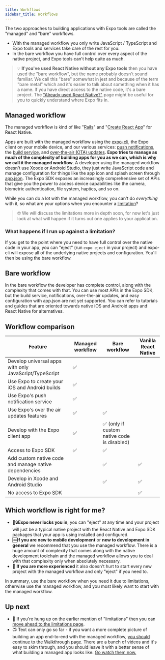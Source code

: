 ```yaml
---
title: Workflows
sidebar_title: Workflows
---
```


The two approaches to building applications with Expo tools are called the "managed" and "bare" workflows.

- With the managed workflow you only write JavaScript / TypeScript and Expo tools and services take care of the rest for you.
- In the bare workflow you have full control over every aspect of the native project, and Expo tools can't help quite as much.

> 💡 **If you've used React Native without any Expo tools** then you have used the "bare workflow", but the name probably doesn't sound familiar. We call this "bare" somewhat in jest and because of the term "bare metal" which and it's easier to talk about something when it has a name. If you have direct access to the native code, it's a bare project. The ["Already used React Native?"](../../workflow/already-used-react-native/) page might be useful for you to quickly understand where Expo fits in.

## Managed workflow

The managed workflow is kind of like "[Rails](https://rubyonrails.org/)" and "[Create React App](https://github.com/facebook/create-react-app)" for React Native.

Apps are built with the managed workflow using the [expo-cli](../../workflow/expo-cli/), the Expo client on your mobile device, and our various services: [push notifications](../../guides/push-notifications/), the [build service](../../distribution/building-standalone-apps/), and [over-the-air (OTA) updates](../../guides/configuring-ota-updates/). **Expo tries to manage as much of the complexity of building apps for you as we can, which is why we call it the managed workflow**. A developer using the managed workflow doesn't use Xcode or Android Studio, they just write JavaScript code and manage configuration for things like the app icon and splash screen through [app.json](../../workflow/configuration/). The Expo SDK exposes an increasingly comprehensive set of APIs that give you the power to access device capabilities like the camera, biometric authentication, file system, haptics, and so on.

While you can do a lot with the managed workflow, you can't do _everything_ with it, so what are your options when you encounter a [limitation](../../introduction/why-not-expo/)?

> 🤓 We will discuss the limitations more in depth soon, for now let's just look at what will happen if it turns out one applies to your application.

### What happens if I run up against a limitation?

If you get to the point where you need to have full control over the native code in your app, you can "eject" (run `expo eject` in your project) and expo-cli will expose all of the underlying native projects and configuration. You'll then be using the bare workflow.

## Bare workflow

In the bare workflow the developer has complete control, along with the complexity that comes with that. You can use most APIs in the Expo SDK, but the build service, notifications, over-the-air updates, and easy configuration with app.json are not yet supported. You can refer to tutorials and guides that are oriented towards native iOS and Android apps and React Native for alternatives.

<!-- <img src="/static/images/project-lifecycle-workflows.png" className="wide-image" /> -->

## Workflow comparison

| Feature                                                | Managed workflow | Bare workflow                               | Vanilla React Native |
| ------------------------------------------------------ | ---------------- | ------------------------------------------- | -------------------- |
| Develop universal apps with only JavaScript/TypeScript | ✅               |                                             |                      |
| Use Expo to create your iOS and Android builds         | ✅               |                                             |                      |
| Use Expo's push notification service                   | ✅               |                                             |                      |
| Use Expo's over the air updates features               | ✅               | ✅                                          |                      |
| Develop with the Expo client app                       | ✅               | ✅ (only if custom native code is disabled) |                      |
| Access to Expo SDK                                     | ✅               | ✅                                          |                      |
| Add custom native code and manage native dependencies  |                  | ✅                                          | ✅                   |
| Develop in Xcode and Android Studio                    |                  | ✅                                          | ✅                   |
| No access to Expo SDK                                  |                  |                                             | ✅                   |

## Which workflow is right for me?

- 🚫🔒**Expo never locks you in**, you can "eject" at any time and your project will just be a typical native project with the React Native and Expo SDK packages that your app is using installed and configured.
- 🆕**If you are new to mobile development** or **new to development in general** we recommend that you use the managed workflow. There is a huge amount of complexity that comes along with the native development toolchain and the managed workflow allows you to deal with that complexity only when absolutely necessary.
- 🧠 **If you are more experienced** it also doesn't hurt to start every new project with the managed workflow and only "eject" if you need to.

In summary, use the bare workflow when you need it due to limitations, otherwise use the managed workflow, and you most likely want to start with the managed workflow.

## Up next

- 📄 If you're hung up on the earlier mention of "limitations" then you can [move ahead to the limitations page](../../introduction/why-not-expo/).
- 📺 Text can only go so far - if you want a more complete picture of building an app end-to-end with the managed workflow, [you should continue to the Walkthrough page](../../introduction/walkthrough/). There are a bunch of videos and it's easy to skim through, and you should leave it with a better sense of what building a managed app looks like. [Go watch them now.](../../introduction/walkthrough/)
